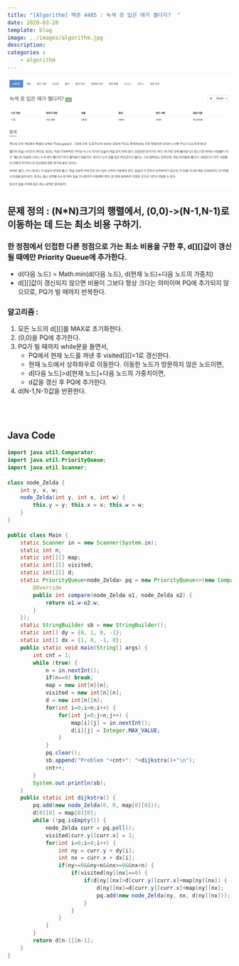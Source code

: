 ```yaml
---
title: "[Algorithm] 백준 4485 : 녹색 옷 입은 애가 젤다지?  "
date: 2020-03-20
template: blog
image: ../images/algorithm.jpg
description: 
categories : 
    - algorithm
---
```

![image](./img1.png)

## 문제 정의 : (N*N)크기의 행렬에서, (0,0)->(N-1,N-1)로 이동하는 데 드는 최소 비용 구하기.

### 한 정점에서 인접한 다른 정점으로 가는 최소 비용을 구한 후, d[][]값이 갱신될 때에만 Priority Queue에 추가한다.
- d(다음 노드) = Math.min(d(다음 노드), d(현재 노드)+다음 노드의 가중치)
- d[][]값이 갱신되지 않으면 비용이 그보다 항상 크다는 의미이며 PQ에 추가되지 않으므로, PQ가 빌 때까지 반복한다.

### 알고리즘 :
1. 모든 노드의 d[][]를 MAX로 초기화한다.
2. (0,0)을 PQ에 추가한다.
3. PQ가 빌 때까지 while문을 돌면서,
    - PQ에서 현재 노드를 꺼낸 후 visited[][]=1로 갱신한다.
    - 현재 노드에서 상하좌우로 이동한다. 이동한 노드가 방문하지 않은 노드이면,
    - d[다음 노드]>d[현재 노드]+다음 노드의 가중치이면,
    - d값을 갱신 후 PQ에 추가한다.
4. d(N-1,N-1)값을 반환한다.

   

<br><br>
## Java Code

```java 
import java.util.Comparator;
import java.util.PriorityQueue;
import java.util.Scanner;

class node_Zelda {
    int y, x, w;
    node_Zelda(int y, int x, int w) {
        this.y = y; this.x = x; this.w = w;
    }
}

public class Main {
    static Scanner in = new Scanner(System.in);
    static int n;
    static int[][] map;
    static int[][] visited;
    static int[][] d;
    static PriorityQueue<node_Zelda> pq = new PriorityQueue<>(new Comparator<node_Zelda>() {
        @Override
        public int compare(node_Zelda o1, node_Zelda o2) {
            return o1.w-o2.w;
        }
    });
    static StringBuilder sb = new StringBuilder();
    static int[] dy = {0, 1, 0, -1};
    static int[] dx = {1, 0, -1, 0};
    public static void main(String[] args) {
        int cnt = 1;
        while (true) {
            n = in.nextInt();
            if(n==0) break;
            map = new int[n][n];
            visited = new int[n][n];
            d = new int[n][n];
            for(int i=0;i<n;i++) {
                for(int j=0;j<n;j++) {
                    map[i][j] = in.nextInt();
                    d[i][j] = Integer.MAX_VALUE;
                }
            }
            pq.clear();
            sb.append("Problem "+cnt+": "+dijkstra()+"\n"); 
            cnt++;
        }
        System.out.println(sb);
    }
    public static int dijkstra() {
        pq.add(new node_Zelda(0, 0, map[0][0]));
        d[0][0] = map[0][0];
        while (!pq.isEmpty()) {
            node_Zelda curr = pq.poll();
            visited[curr.y][curr.x] = 1;
            for(int i=0;i<4;i++) {
                int ny = curr.y + dy[i];
                int nx = curr.x + dx[i];
                if(ny>=0&&ny<n&&nx>=0&&nx<n) {
                    if(visited[ny][nx]==0) {
                        if(d[ny][nx]>d[curr.y][curr.x]+map[ny][nx]) {
                            d[ny][nx]=d[curr.y][curr.x]+map[ny][nx];
                            pq.add(new node_Zelda(ny, nx, d[ny][nx]));
                        }
                    }
                }
            }
        }
        return d[n-1][n-1];
    }
}


```






